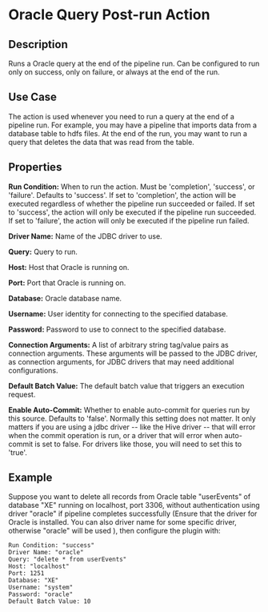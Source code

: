 # Oracle Query Post-run Action


Description
-----------
Runs a Oracle query at the end of the pipeline run.
Can be configured to run only on success, only on failure, or always at the end of the run.


Use Case
--------
The action is used whenever you need to run a query at the end of a pipeline run.
For example, you may have a pipeline that imports data from a database table to
hdfs files. At the end of the run, you may want to run a query that deletes the data
that was read from the table.


Properties
----------
**Run Condition:** When to run the action. Must be 'completion', 'success', or 'failure'. Defaults to 'success'.
If set to 'completion', the action will be executed regardless of whether the pipeline run succeeded or failed.
If set to 'success', the action will only be executed if the pipeline run succeeded.
If set to 'failure', the action will only be executed if the pipeline run failed.

**Driver Name:** Name of the JDBC driver to use.

**Query:** Query to run.

**Host:** Host that Oracle is running on.

**Port:** Port that Oracle is running on.

**Database:** Oracle database name.

**Username:** User identity for connecting to the specified database.

**Password:** Password to use to connect to the specified database.

**Connection Arguments:** A list of arbitrary string tag/value pairs as connection arguments. These arguments
will be passed to the JDBC driver, as connection arguments, for JDBC drivers that may need additional configurations.

**Default Batch Value:** The default batch value that triggers an execution request.

**Enable Auto-Commit:** Whether to enable auto-commit for queries run by this source. Defaults to 'false'.
Normally this setting does not matter. It only matters if you are using a jdbc driver -- like the Hive
driver -- that will error when the commit operation is run, or a driver that will error when auto-commit is
set to false. For drivers like those, you will need to set this to 'true'.


Example
-------
Suppose you want to delete all records from Oracle table "userEvents" of database "XE" running on localhost, port 3306,
without authentication using driver "oracle" if pipeline completes successfully (Ensure that the driver for Oracle is 
installed. You can also driver name for some specific driver, otherwise "oracle" will be used ), 
then configure the plugin with:

```
Run Condition: "success" 
Driver Name: "oracle"
Query: "delete * from userEvents"
Host: "localhost"
Port: 1251
Database: "XE"
Username: "system"
Password: "oracle"
Default Batch Value: 10
```
